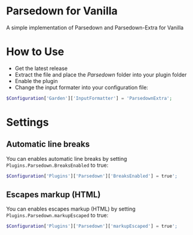 # Parsedown for Vanilla
A simple implementation of Parsedown and Parsedown-Extra for Vanilla

# How to Use
* Get the latest release
* Extract the file and place the *Parsedown* folder into your plugin folder
* Enable the plugin
* Change the input formater into your configuration file:
```php
$Configuration['Garden']['InputFormatter'] = 'ParsedownExtra';
```

# Settings
## Automatic line breaks
You can enables automatic line breaks by setting `Plugins.Parsedown.BreaksEnabled` to true:
```php
$Configuration['Plugins']['Parsedown']['BreaksEnabled'] = true';
```

## Escapes markup (HTML)
You can enables escapes markup (HTML) by setting `Plugins.Parsedown.markupEscaped` to true:
```php
$Configuration['Plugins']['Parsedown']['markupEscaped'] = true';
```